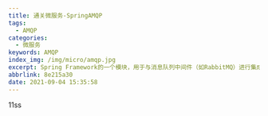 ```yaml
---
title: 通关微服务-SpringAMQP
tags:
  - AMQP
categories:
  - 微服务
keywords: AMQP
index_img: /img/micro/amqp.jpg
excerpt: Spring Framework的一个模块，用于与消息队列中间件（如RabbitMQ）进行集成，实现面向消息的应用程序。它提供了简化的API和配置，支持消息的生产和消费，以及可靠的消息传递。
abbrlink: 8e215a30
date: 2021-09-04 15:35:58
---
```

11ss